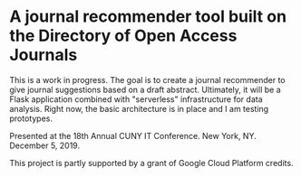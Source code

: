 # A journal recommender tool built on the Directory of Open Access Journals

This is a work in progress. The goal is to create a journal recommender to give journal suggestions based on a draft abstract. Ultimately, it will be a Flask application combined with "serverless" infrastructure for data analysis. Right now, the basic architecture is in place and I am testing prototypes. 

Presented at the 18th Annual CUNY IT Conference. New York, NY. December 5, 2019.

This project is partly supported by a grant of Google Cloud Platform credits.
